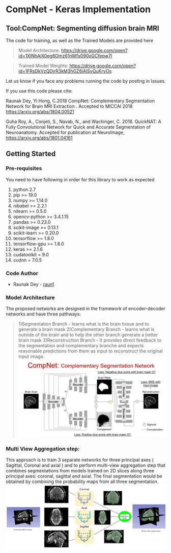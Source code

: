 # CompNet - Keras Implementation

## Tool:CompNet: Segmenting diffusion brain MRI

The code for training, as well as the Trained Models are provided here

> Model Architecture: https://drive.google.com/open?id=1XlNhAjX0eg6Omz61nWfx090oGCfepw7l

> Trained Model Weights: https://drive.google.com/open?id=1FRsDkVzQDjrR3kM3hGZ6iAlSyQuKrvOs

Let us know if you face any problems running the code by posting in Issues.

If you use this code please cite:

Raunak Dey, Yi Hong, C.2018 CompNet: Complementary Segmentation Network for Brain MRI Extraction . Accepted to MICCAI 2018 https://arxiv.org/abs/1804.00521

Guha Roy, A., Conjeti, S., Navab, N., and Wachinger, C. 2018. QuickNAT: A Fully Convolutional Network for Quick and Accurate Segmentation of Neuroanatomy. Accepted for publication at NeuroImage, https://arxiv.org/abs/1801.04161

## Getting Started

### Pre-requisites

You need to have following in order for this library to work as expected

1)  python 2.7
2)  pip >= 19.0
3)  numpy >= 1.14.0
4)  nibabel >= 2.2.1
5)  nilearn >= 0.5.0
6)  opencv-python >= 3.4.1.15
7)  pandas >= 0.23.0
8)  scikit-image >= 0.13.1
9)  scikit-learn >= 0.20.0
10) tensorflow >= 1.8.0
11) tensorflow-gpu >= 1.8.0
12) keras >= 2.1.6
13) cudatoolkit = 9.0
14) cudnn = 7.0.5

### Code Author
* Raunak Dey - [raun1](https://github.com/raun1)
### Model Architecture
The proposed networks are designed in the framework of encoder-decoder networks and have three pathways.
> 1)Segmentation Branch - learns what is the brain tissue and to generate a brain mask 
> 2)Complementary Branch - learns what is outside of the brain and to help the other
branch generate a better brain mask
> 3)Reconstruction Branch - It provides direct feedback to the segmentation and
complementary branche and expects reasonable predictions from them as input to reconstruct the original input image.
![Screenshot](https://github.com/SenthilCaesar/CNN-Brain-MRI-Segmentation/blob/master/CompNet%20Arch.png)


### Multi View Aggregation step:
This approach is to train 3 separate networks for three principal axes ( Sagittal, Coronal and axial ) and 
to perform multi-view aggregation step that combines segmentations from models trained on 2D slices along three principal axes: coronal, sagittal and axial. The final segmentation would be obtained by combining the probability maps from all three segmentation.
![Screenshot](https://github.com/SenthilCaesar/CNN-Brain-MRI-Segmentation/blob/master/Multiview.png)
